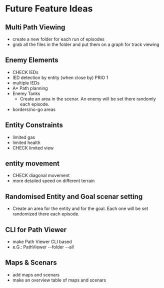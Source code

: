 # Future Feature Ideas
## Multi Path Viewing
* create a new folder for each run of episodes
* grab all the files in the folder and put them on a graph for track viewing

## Enemy Elements
* CHECK IEDs
* IED detection by entity (when close by) PRIO 1
* multiple IEDs
* A* Path planning
* Enemy Tanks
  * Create an area in the scenar. An enemy will be set there randomly each episode.
* borders/no-go areas

## Entity Constraints
* limited gas
* limited health
* CHECK limited view

## entity movement
* CHECK diagonal movement
* more detailed speed on different terrain

## Randomised Entity and Goal scenar setting
* Create an area for the entity and for the goal. Each one will be set randomized there each episode.

## CLI for Path Viewer
* make Path Viewer CLI based
* e.G.: PathViewer --folder --all

## Maps & Scenars
* add maps and scenars
* make an overview table of maps and scenars

